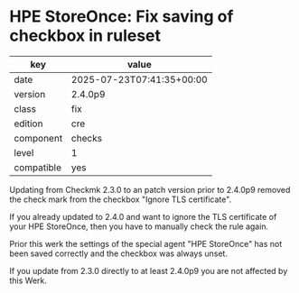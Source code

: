 [//]: # (werk v2)
# HPE StoreOnce: Fix saving of checkbox in ruleset

key        | value
---------- | ---
date       | 2025-07-23T07:41:35+00:00
version    | 2.4.0p9
class      | fix
edition    | cre
component  | checks
level      | 1
compatible | yes

Updating from Checkmk 2.3.0 to an patch version prior to 2.4.0p9 removed the check mark from the checkbox "Ignore TLS certificate".

If you already updated to 2.4.0 and want to ignore the TLS certificate of your HPE StoreOnce, then you have to manually check the rule again.

Prior this werk the settings of the special agent "HPE StoreOnce" has not been saved correctly and the checkbox was always unset.

If you update from 2.3.0 directly to at least 2.4.0p9 you are not affected by this Werk.
